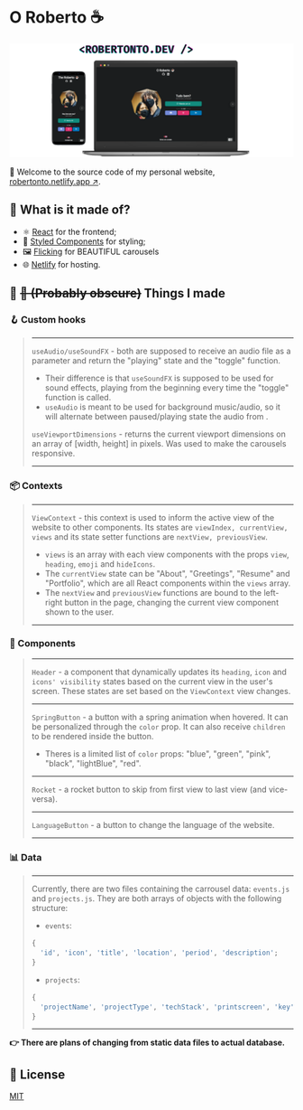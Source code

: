 <!-- markdownlint-disable MD030 -->
<!-- markdownlint-disable MD010 -->

# O Roberto ☕

![Robertonto.Dev](./src/assets/images/banner.png?raw=true 'Robertonto.Dev')

🎊 Welcome to the source code of my personal website, [robertonto.netlify.app ↗️](https://robertonto.netlify.app/).

## 📝 What is it made of?

-  ⚛️ [React](https://reactjs.org/) for the frontend;
-  💅 [Styled Components](https://styled-components.com/) for styling;
-  🖼️ [Flicking](https://naver.github.io/egjs-flicking/) for BEAUTIFUL carousels
-  🌐 [Netlify](https://www.netlify.com/) for hosting.

## 📝 ~~🧟 (Probably obscure)~~ Things I made

### 🪝 Custom hooks

> ---
>
> `useAudio/useSoundFX` - both are supposed to receive an audio file as a parameter and return the "playing" state and the "toggle" function.
>
> -  Their difference is that `useSoundFX` is supposed to be used for sound effects, playing from the beginning every time the "toggle" function is called.
> -  `useAudio` is meant to be used for background music/audio, so it will alternate between paused/playing state the audio from .
>
> `useViewportDimensions` - returns the current viewport dimensions on an array of [width, height] in pixels. Was used to make the carousels responsive.
>
> ---

### 📦 Contexts

> ---
>
> `ViewContext` - this context is used to inform the active view of the website to other components. Its states are `viewIndex, currentView, views` and its state setter functions are `nextView, previousView`.
>
> -  `views` is an array with each view components with the props `view`, `heading`, `emoji` and `hideIcons`.
> -  The `currentView` state can be "About", "Greetings", "Resume" and "Portfolio", which are all React components within the `views` array.
> -  The `nextView` and `previousView` functions are bound to the left-right button in the page, changing the current view component shown to the user.
>
> ---

### 🎨 Components

> ---
>
> `Header` - a component that dynamically updates its `heading`, `icon` and `icons' visibility` states based on the current view in the user's screen. These states are set based on the `ViewContext` view changes.
>
> ---
>
> `SpringButton` - a button with a spring animation when hovered. It can be personalized through the `color` prop. It can also receive `children` to be rendered inside the button.
>
> -  Theres is a limited list of `color` props: "blue", "green", "pink", "black", "lightBlue", "red".
>
> ---
>
> `Rocket` - a rocket button to skip from first view to last view (and vice-versa).
>
> ---
>
> `LanguageButton` - a button to change the language of the website.
>
> ---

### 📊 Data

> ---
>
> Currently, there are two files containing the carrousel data: `events.js` and `projects.js`. They are both arrays of objects with the following structure:
>
> -  `events`:
>
> ```js
> {
> 	'id', 'icon', 'title', 'location', 'period', 'description';
> }
> ```
>
> -  `projects`:
>
> ```js
> {
> 	'projectName', 'projectType', 'techStack', 'printscreen', 'key', 'repo', 'live';
> }
> ```
>
> ---

**👉 There are plans of changing from static data files to actual database.**

## 📝 License

[MIT](https://choosealicense.com/licenses/mit/)
